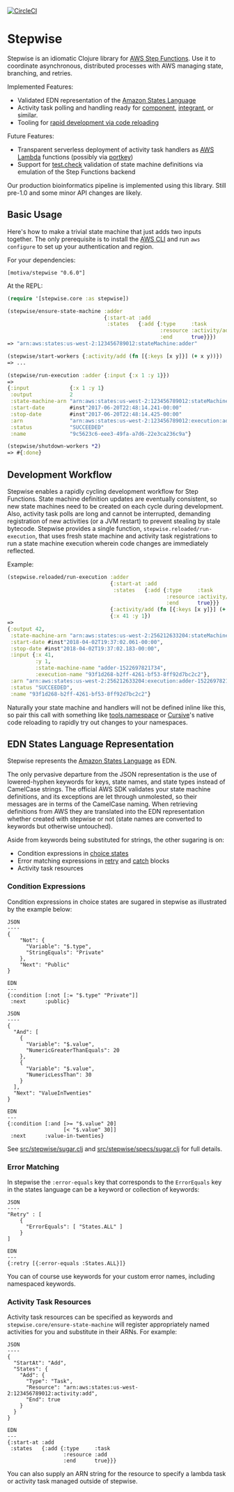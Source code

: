 [![CircleCI](https://circleci.com/gh/Motiva-AI/stepwise/tree/master.svg?style=svg)](https://circleci.com/gh/Motiva-AI/stepwise/tree/master)

# Stepwise

Stepwise is an idiomatic Clojure library for [AWS Step Functions](https://aws.amazon.com/step-functions/). Use it to coordinate asynchronous, distributed processes with AWS managing state, branching, and retries.

Implemented Features:

 * Validated EDN representation of the [Amazon States Language](https://states-language.net/spec.html)
 * Activity task polling and handling ready for [component](https://github.com/stuartsierra/component), [integrant](https://github.com/weavejester/integrant), or similar.
 * Tooling for [rapid development via code reloading](http://thinkrelevance.com/blog/2013/06/04/clojure-workflow-reloaded)

Future Features:

 * Transparent serverless deployment of activity task handlers as [AWS Lambda](https://aws.amazon.com/lambda/) functions (possibly via [portkey](https://github.com/cgrand/portkey))
 * Support for [test.check](https://github.com/clojure/test.check) validation of state machine definitions via emulation of the Step Functions backend

Our production bioinformatics pipeline is implemented using this library. Still pre-1.0 and some minor API changes are likely.

## Basic Usage

Here's how to make a trivial state machine that just adds two inputs together. The only prerequisite is to install the [AWS CLI](https://aws.amazon.com/cli/) and run `aws configure` to set up your authentication and region.

For your dependencies:

`[motiva/stepwise "0.6.0"]`

At the REPL:

```clojure
(require '[stepwise.core :as stepwise])

(stepwise/ensure-state-machine :adder
                               {:start-at :add
                                :states   {:add {:type     :task
                                                 :resource :activity/add
                                                 :end      true}}})
=> "arn:aws:states:us-west-2:123456789012:stateMachine:adder"

(stepwise/start-workers {:activity/add (fn [{:keys [x y]}] (+ x y))})
=> ...

(stepwise/run-execution :adder {:input {:x 1 :y 1}})
=>
{:input             {:x 1 :y 1}
 :output            2
 :state-machine-arn "arn:aws:states:us-west-2:123456789012:stateMachine:adder"
 :start-date        #inst"2017-06-20T22:48:14.241-00:00"
 :stop-date         #inst"2017-06-20T22:48:14.425-00:00"
 :arn               "arn:aws:states:us-west-2:123456789012:execution:adder:9c5623c6-eee3-49fa-a7d6-22e3ca236c9a"
 :status            "SUCCEEDED"
 :name              "9c5623c6-eee3-49fa-a7d6-22e3ca236c9a"}

(stepwise/shutdown-workers *2)
=> #{:done}
```

## Development Workflow

Stepwise enables a rapidly cycling development workflow for Step Functions. State machine definition updates are eventually consistent, so new state machines need to be created on each cycle during development. Also, activity task polls are long and cannot be interrupted, demanding registration of new activities (or a JVM restart) to prevent stealing by stale bytecode. Stepwise provides a single function, `stepwise.reloaded/run-execution`, that uses fresh state machine and activity task registrations to run a state machine execution wherein code changes are immediately reflected.

Example:

```clojure
(stepwise.reloaded/run-execution :adder
                                 {:start-at :add
                                  :states   {:add {:type     :task
                                                   :resource :activity/add
                                                   :end      true}}}
                                 {:activity/add (fn [{:keys [x y]}] (+ x y))}
                                 {:x 41 :y 1})
=>
{:output 42,
 :state-machine-arn "arn:aws:states:us-west-2:256212633204:stateMachine:adder-1522697821734",
 :start-date #inst"2018-04-02T19:37:02.061-00:00",
 :stop-date #inst"2018-04-02T19:37:02.183-00:00",
 :input {:x 41,
         :y 1,
         :state-machine-name "adder-1522697821734",
         :execution-name "93f1d268-b2ff-4261-bf53-8ff92d7bc2c2"},
 :arn "arn:aws:states:us-west-2:256212633204:execution:adder-1522697821734:93f1d268-b2ff-4261-bf53-8ff92d7bc2c2",
 :status "SUCCEEDED",
 :name "93f1d268-b2ff-4261-bf53-8ff92d7bc2c2"}
```

Naturally your state machine and handlers will not be defined inline like this, so pair this call with something like [tools.namespace](https://github.com/clojure/tools.namespace) or [Cursive](https://cursive-ide.com/)'s native code reloading to rapidly try out changes to your namespaces.

## EDN States Language Representation

Stepwise represents the [Amazon States Language](https://states-language.net/spec.html) as EDN.

The only pervasive departure from the JSON representation is the use of lowered-hyphen keywords for keys, state names, and state types instead of CamelCase strings. The official AWS SDK validates your state machine definitions, and its exceptions are let through unmolested, so their messages are in terms of the CamelCase naming. When retrieving definitions from AWS they are translated into the EDN representation whether created with stepwise or not (state names are converted to keywords but otherwise untouched).

Aside from keywords being substituted for strings, the other sugaring is on:

 * Condition expressions in [choice states](https://states-language.net/spec.html#choice-state)
 * Error matching expressions in [retry](https://states-language.net/spec.html#retrying-after-error) and [catch](fallback-states) blocks
 * Activity task resources

### Condition Expressions

Condition expressions in choice states are sugared in stepwise as illustrated by the example below:

```
JSON
----
{
    "Not": {
      "Variable": "$.type",
      "StringEquals": "Private"
    },
    "Next": "Public"
}

EDN
---
{:condition [:not [:= "$.type" "Private"]]
 :next      :public}

JSON
----
{
  "And": [
    {
      "Variable": "$.value",
      "NumericGreaterThanEquals": 20
    },
    {
      "Variable": "$.value",
      "NumericLessThan": 30
    }
  ],
  "Next": "ValueInTwenties"
}

EDN
---
{:condition [:and [>= "$.value" 20]
                  [< "$.value" 30]]
 :next      :value-in-twenties}
```

See [src/stepwise/sugar.clj](src/stepwise/sugar.clj) and [src/stepwise/specs/sugar.clj](src/stepwise/specs/sugar.clj) for full details.

### Error Matching

In stepwise the `:error-equals` key that corresponds to the `ErrorEquals` key in the states language can be a keyword or collection of keywords:

```
JSON
----
"Retry" : [
    {
      "ErrorEquals": [ "States.ALL" ]
    }
]

EDN
---
{:retry [{:error-equals :States.ALL}]}
```

You can of course use keywords for your custom error names, including namespaced keywords.

### Activity Task Resources

Activity task resources can be specified as keywords and `stepwise.core/ensure-state-machine` will register appropriately named activities for you and substitute in their ARNs. For example:

```
JSON
----
{
  "StartAt": "Add",
  "States": {
    "Add": {
      "Type": "Task",
      "Resource": "arn:aws:states:us-west-2:123456789012:activity:add",
      "End": true
    }
  }
}

EDN
---
{:start-at :add
 :states   {:add {:type     :task
                  :resource :add
                  :end      true}}}
```

You can also supply an ARN string for the resource to specify a lambda task or activity task managed outside of stepwise.

